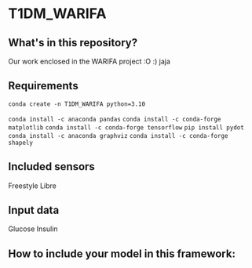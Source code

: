 # T1DM_WARIFA

## What's in this repository?

Our work enclosed in the WARIFA project :O
:) jaja

## Requirements 

`conda create -n T1DM_WARIFA python=3.10`

`conda install -c anaconda pandas`
`conda install -c conda-forge matplotlib`
`conda install -c conda-forge tensorflow` 
`pip install pydot`
`conda install -c anaconda graphviz`
`conda install -c conda-forge shapely`

## Included sensors

Freestyle Libre

## Input data 

Glucose
Insulin

## How to include your model in this framework: 
